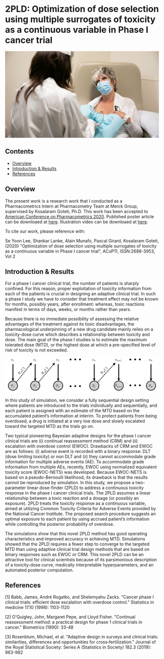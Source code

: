 # 2PLD: Optimization of dose selection using multiple surrogates of toxicity as a continuous variable in Phase I cancer trial

![](Images/Patients.png)

## Contents
* [Overview](#Overview)
* [Introduction & Results](#introduction--results)
* [References](#References)

## Overview

The present work is a research work that I conducted as a Pharmacometrics Intern at Pharmacometry Team at Merck Group, supervised by Kosalaram Goteti, Ph.D. This work has been accepted to [American Conference on Pharmacometrics 2020](https://www.go-acop.org/). Published poster article can be downloaed at [here](https://github.com/yain22/2PLD/blob/main/Poster/ACOP_Se_Yoon_Lee_PhD.pdf). Illustration video can be downloaed at [here](https://github.com/yain22/2PLD/blob/main/Video/ACOP_Video_Se_Yoon_Lee_PhD.mp4). 

To cite our work, please reference with:

Se Yoon Lee, Shankar Lanke, Alain Munafo, Pascal Girard, Kosalaram Goteti, (2020) "Optimization of dose selection using multiple surrogates of toxicity as a continuous variable in Phase I cancer trial", ACoP11, ISSN:2688-3953, Vol 2

## Introduction & Results

For a phase I cancer clinical trial, the number of patients is sharply confined. For this reason, proper exploitation of toxicity information from each of the patients is crucial in designing an adaptive clinical trial. In such a phase I study we have to consider that treatment effect may not be known for months, possibly years, after enrollment: whereas, toxic reactions manifest in terms of days, weeks, or months rather than years. 

Because there is no immediate possibility of assessing the relative advantages of the treatment against its toxic disadvantages, the pharmacological underpinning of a new drug candidate mainly relies on a toxicity-dose curve which describes a relationship between toxicity and dose. The main goal of the phase I studies is to estimate the maximum tolerated dose (MTD), or the highest dose at which a pre-specified level of risk of toxicity is not exceeded.

![](Images/Dose_search_procedure.png)

In this study of simulation, we consider a fully sequential design setting where patients are introduced to the trials individually and sequentially, and each patient is assigned with an estimate of the MTD based on the accumulated patient’s information at interim. To protect patients from being overdosed, a drug is initiated at a very low dose and slowly escalated toward the targeted MTD as the trials go on. 

Two typical pioneering Bayesian adaptive designs for the phase I cancer clinical trials are (i) continual reassessment method (CRM) and (ii) escalation with overdose control (EWOC). Drawbacks of CRM and EWOC are as follows: (i) adverse event is recorded with a binary response: DLT (dose limiting toxicity) or non DLT and (ii) they cannot accommodate grade information for multiple adverse events (AE). To accommodate grade information from multiple AEs, recently, EWOC using normalized equivalent toxicity score (EWOC-NETS) was developed. Because EWOC-NETS is based on a pseudo-Bernoulli likelihood, its drawback is that the results cannot be reproduced by simulation. In this study, we propose a two- parameter linear dose-finder (2PLD) to address a continuous toxicity response in the phase I cancer clinical trials. The 2PLD assumes a linear relationship between a toxic reaction and a dosage (or possibly an exposure). 2PLD treats the toxicity response as a continuous variable, aimed at utilizing Common Toxicity Criteria for Adverse Events provided by the National Cancer Institute. The proposed search procedure suggests an optimal exposure to each patient by using accrued patient’s information while controlling the posterior probability of overdose.

The simulations show that this novel 2PLD method has good operating characteristics and improved accuracy in achieving MTD. Simulations showed that the 2PLD requires a fewer step to converge to the targeted MTD than using adaptive clinical trial design methods that are based on binary responses such as EWOC or CRM. This novel 2PLD can be an attractive tool for clinical scientists because of its parsimonious description of a toxicity-dose curve, medically interpretable hyperparameters, and an automated posterior computation.

## References

[1] Babb, James, André Rogatko, and Shelemyahu Zacks. "Cancer phase I clinical trials: efficient dose escalation with overdose control." Statistics in medicine 17.10 (1998): 1103-1120

[2] O'Quigley, John, Margaret Pepe, and Lloyd Fisher. "Continual reassessment method: a practical design for phase 1 clinical trials in cancer." Biometrics (1990): 33-48 

[3] Rosenblum, Michael, et al. "Adaptive design in surveys and clinical trials: similarities, differences and opportunities for cross‐fertilization." Journal of the Royal Statistical Society: Series A (Statistics in Society) 182.3 (2019): 963-982
